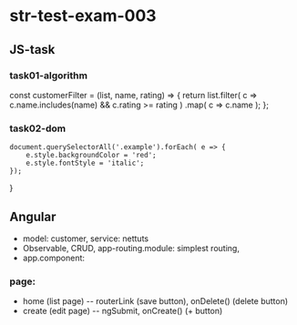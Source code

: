 # str-test-exam-003
## JS-task
### task01-algorithm
const customerFilter = (list, name, rating) => {
    return list.filter( c => c.name.includes(name) && c.rating >= rating )
        .map( c => c.name );
};
### task02-dom
    document.querySelectorAll('.example').forEach( e => {
        e.style.backgroundColor = 'red';
        e.style.fontStyle = 'italic';
    });
}
## Angular
- model: customer, service: nettuts
- Observable, CRUD, app-routing.module: simplest routing,
- app.component: <router-outlet></router-outlet>
### page: 
- home (list page) -- routerLink (save button), onDelete() (delete button)
- create (edit page) -- ngSubmit, onCreate() (+ button)
